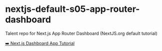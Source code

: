 # nextjs-default-s05-app-router-dashboard
Talent repo for Next.js App Router Dashboard (NextJS.org default tutorial)

[➡️ Next.js Dashboard App Tutorial](https://nextjs.org/learn/dashboard-app)
